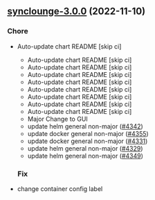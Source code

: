 

## [synclounge-3.0.0](https://github.com/truecharts/charts/compare/synclounge-2.0.55...synclounge-3.0.0) (2022-11-10)

### Chore

- Auto-update chart README [skip ci]
  - Auto-update chart README [skip ci]
  - Auto-update chart README [skip ci]
  - Auto-update chart README [skip ci]
  - Auto-update chart README [skip ci]
  - Auto-update chart README [skip ci]
  - Auto-update chart README [skip ci]
  - Auto-update chart README [skip ci]
  - Auto-update chart README [skip ci]
  - Major Change to GUI
  - update helm general non-major ([#4342](https://github.com/truecharts/charts/issues/4342))
  - update docker general non-major ([#4355](https://github.com/truecharts/charts/issues/4355))
  - update docker general non-major ([#4331](https://github.com/truecharts/charts/issues/4331))
  - update helm general non-major ([#4329](https://github.com/truecharts/charts/issues/4329))
  - update helm general non-major ([#4349](https://github.com/truecharts/charts/issues/4349))
  
  ### Fix

- change container config label
  
  